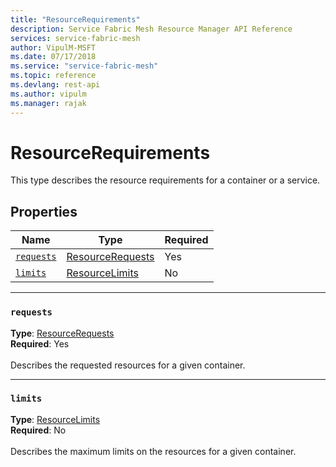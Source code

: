 ```yaml
---
title: "ResourceRequirements"
description: Service Fabric Mesh Resource Manager API Reference
services: service-fabric-mesh
author: VipulM-MSFT
ms.date: 07/17/2018
ms.service: "service-fabric-mesh"
ms.topic: reference
ms.devlang: rest-api
ms.author: vipulm
ms.manager: rajak
---
```

# ResourceRequirements

This type describes the resource requirements for a container or a service.

## Properties
| Name | Type | Required |
| --- | --- | --- |
| [`requests`](#requests) | [ResourceRequests](sfmeshrp-model-resourcerequests.md) | Yes |
| [`limits`](#limits) | [ResourceLimits](sfmeshrp-model-resourcelimits.md) | No |

____
### `requests`
__Type__: [ResourceRequests](sfmeshrp-model-resourcerequests.md) <br/>
__Required__: Yes<br/>
<br/>
Describes the requested resources for a given container.

____
### `limits`
__Type__: [ResourceLimits](sfmeshrp-model-resourcelimits.md) <br/>
__Required__: No<br/>
<br/>
Describes the maximum limits on the resources for a given container.
